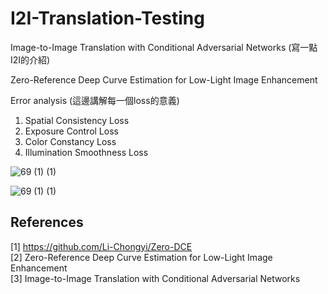 # I2I-Translation-Testing

Image-to-Image Translation with Conditional Adversarial Networks (寫一點I2I的介紹)

Zero-Reference Deep Curve Estimation for Low-Light Image Enhancement

Error analysis (這邊講解每一個loss的意義)

1. Spatial Consistency Loss
2. Exposure Control Loss
3. Color Constancy Loss
4. Illumination Smoothness Loss


![69 (1) (1)](https://user-images.githubusercontent.com/108604868/195603127-df2b8ad8-551f-4239-bd16-14097238aae8.jpg)


![69 (1) (1)](https://user-images.githubusercontent.com/108604868/195603491-4538a51f-4e25-49ee-bbf3-23d6b92bf4ed.jpg)


## References
[1] https://github.com/Li-Chongyi/Zero-DCE  
[2] Zero-Reference Deep Curve Estimation for Low-Light Image Enhancement  
[3] Image-to-Image Translation with Conditional Adversarial Networks

